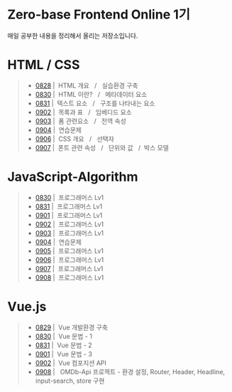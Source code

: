 # Zero-base Frontend Online 1기
매일 공부한 내용을 정리해서 올리는 저장소입니다. <Br>
# HTML / CSS
> - [0828](./Html/0828.md) | &nbsp;HTML 개요 &nbsp; / &nbsp; 실습환경 구축
> - [0830](./Html/0830.md) | &nbsp;HTML 이란? &nbsp; / &nbsp; 메타데이터 요소
> - [0831](./Html/0831.md) | &nbsp;텍스트 요소 &nbsp; / &nbsp; 구조를 나타내는 요소
> - [0902](./Html/0902.md) | &nbsp;목록과 표 &nbsp; / &nbsp; 임베디드 요소
> - [0903](./Html/0903.md) | &nbsp;폼 관련요소 &nbsp; / &nbsp; 전역 속성
> - [0904](./Html/0904.md) | &nbsp;연습문제
> - [0906](./Html/0906.md) | &nbsp;CSS 개요 &nbsp; / &nbsp; 선택자
> - [0907](./Html/0907.md) | &nbsp;폰트 관련 속성 &nbsp; / &nbsp; 단위와 값 &nbsp; / &nbsp;박스 모델
# JavaScript-Algorithm
> - <a href='https://github.com/ysh2987/JavaScript-Algorithm/blob/master/README/0830.md'>0830</a> | &nbsp;프로그래머스 Lv1 
> - <a href='https://github.com/ysh2987/JavaScript-Algorithm/blob/master/README/0831.md'>0831</a> | &nbsp;프로그래머스 Lv1 
> - <a href='https://github.com/ysh2987/JavaScript-Algorithm/blob/master/README/0901.md'>0901</a> | &nbsp;프로그래머스 Lv1 
> - <a href='https://github.com/ysh2987/JavaScript-Algorithm/blob/master/README/0902.md'>0902</a> | &nbsp;프로그래머스 Lv1 
> - <a href='https://github.com/ysh2987/JavaScript-Algorithm/blob/master/README/0903.md'>0903</a> | &nbsp;프로그래머스 Lv1 
> - <a href='https://github.com/ysh2987/JavaScript-Algorithm/blob/master/README/0904.md'>0904</a> | &nbsp;연습문제
> - <a href='https://github.com/ysh2987/JavaScript-Algorithm/blob/master/README/0905.md'>0905</a> | &nbsp;프로그래머스 Lv1 
> - <a href='https://github.com/ysh2987/JavaScript-Algorithm/blob/master/README/0906.md'>0906</a> | &nbsp;프로그래머스 Lv1 
> - <a href='https://github.com/ysh2987/JavaScript-Algorithm/blob/master/README/0907.md'>0907</a> | &nbsp;프로그래머스 Lv1 
> - <a href='https://github.com/ysh2987/JavaScript-Algorithm/blob/master/README/0908.md'>0908</a> | &nbsp;프로그래머스 Lv1 
# Vue.js
> - <a href='https://github.com/ysh2987/Vue.js/blob/master/README/0829.md'>0829</a> | &nbsp;Vue 개발환경 구축
> - <a href='https://github.com/ysh2987/Vue.js/blob/master/README/0830.md'>0830</a> | &nbsp;Vue 문법 - 1
> - <a href='https://github.com/ysh2987/Vue.js/blob/master/README/0831.md'>0831</a> | &nbsp;Vue 문법 - 2
> - <a href='https://github.com/ysh2987/Vue.js/blob/master/README/0901.md'>0901</a> | &nbsp;Vue 문법 - 3
> - <a href='https://github.com/ysh2987/Vue.js/blob/master/README/0902.md'>0902</a> | &nbsp;Vue 컴포지션 API
> - <a href='https://github.com/ysh2987/Vue.js/tree/master/movie'>0908</a> | &nbsp; OMDb-Api 프로젝트 - 환경 설정, Router, Header, Headline, input-search, store 구현